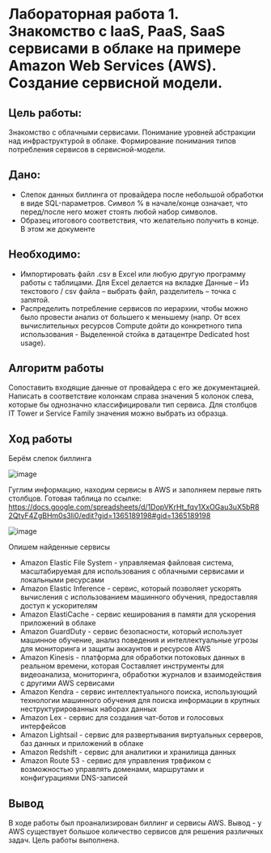 # Лабораторная работа 1. Знакомство с IaaS, PaaS, SaaS сервисами в облаке на примере Amazon Web Services (AWS). Создание сервисной модели.
## Цель работы:
Знакомство с облачными сервисами. Понимание уровней абстракции над инфраструктурой в облаке. Формирование понимания типов потребления сервисов в сервисной-модели. 
## Дано:
* Слепок данных биллинга от провайдера после небольшой обработки в виде SQL-параметров. Символ % в начале/конце означает, что перед/после него может стоять любой набор символов.
* Образец итогового соответствия, что желательно получить в конце. В этом же документе  
## Необходимо:
* Импортировать файл .csv в Excel или любую другую программу работы с таблицами. Для Excel делается на вкладке Данные – Из текстового / csv файла – выбрать файл, разделитель – точка с запятой.
* Распределить потребление сервисов по иерархии, чтобы можно было провести анализ от большего к меньшему (напр. От всех вычислительных ресурсов Compute дойти до конкретного типа использования - Выделенной стойка в датацентре Dedicated host usage).
## Алгоритм работы
Сопоставить входящие данные от провайдера с его же документацией. Написать в соответствие колонкам справа значения 5 колонок слева, которые бы однозначно классифицировали тип сервиса. Для столбцов IT Tower и Service Family значения можно выбрать из образца.
## Ход работы
Берём слепок биллинга

![image](https://github.com/user-attachments/assets/43daadc4-1647-47c2-a668-aa048f7ee03c)


Гуглим информацию, находим сервисы в AWS и заполняем первые пять столбцов. Готовая таблица по ссылке: https://docs.google.com/spreadsheets/d/1DopVKrHt_fqv1XxOGau3uX5bR82QtyF4ZgBHm0s3Ii0/edit?gid=1365189198#gid=1365189198

![image](https://github.com/user-attachments/assets/d7717407-5090-4a0f-9db0-ccdd7b8580a4)

Опишем найденные сервисы
* Amazon Elastic File System - управляемая файловая система, масштабируемая для использования с облачными сервисами и локальными ресурсами
* Amazon Elastic Inference - сервис, который позволяет ускорять вычисления с использованием машинного обучения, предоставляя доступ к ускорителям 
* Amazon ElastiCache - сервис кеширования в памяти для ускорения приложений в облаке
* Amazon GuardDuty - сервис безопасности, который использует машинное обучение, анализ поведения и интеллектуальные угрозы для мониторинга и защиты аккаунтов и ресурсов AWS
* Amazon Kinesis - платформа для обработки потоковых данных в реальном времени, которая Составляет инструменты для видеоанализа, мониторинга, обработки журналов и взаимодействия с другими AWS сервисами
* Amazon Kendra - сервис интеллектуального поиска, использующий технологии машинного обучения для поиска информации в крупных неструктурированных наборах данных
* Amazon Lex - сервис для создания чат-ботов и голосовых интерфейсов 
* Amazon Lightsail - сервис для развертывания виртуальных серверов, баз данных и приложений в облаке
* Amazon Redshift - сервис для аналитики и хранилища данных
* Amazon Route 53 - сервис для управления трвфиком с возможностью управлять доменами, маршрутами и конфигурациями DNS-записей

## Вывод
В ходе работы был проанализирован биллинг и сервисы AWS. Вывод - у AWS существует большое количество сервисов для решения различных задач. Цель работы выполнена.
